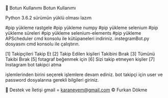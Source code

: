 📑   Botun Kullanımı
Botun Kullanımı

Python 3.6.2 sürümün yüklü olması lazım

#pip yükleme rastgele 
#pip yükleme numpy 
#pip yükleme selenium 
#pip yükleme süreleri 
#pip yükleme selenium-elements 
#pip yükleme APScheduler 
cmd konsolu ile kütüpaneleri indiriniz.
instegramBot.py dosyasını cmd konsolu ile çalıştırın. 
 
[1] Takipçileri Takip Et
[2] Takip Edilen kişileri Takibini Bırak
[3] Tümünü Takibi Bırak
[5] fotagraf beğenmek için
[6] Sizi takip etmeyen kişiler
[7] Instagram bot takipci atma 

işlemlerinden birini seçerek işlemlere devam ediniz.
bot takipçi için user ve password dosyalarına gerekli bilgileri giriniz.

💖 Destek ve İletişi
gmail = karaneyem@gmail.com
©️ Furkan Dökme
